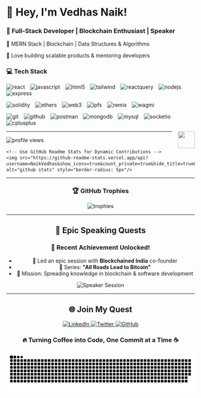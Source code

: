 <div align="center">
  <div align="left">
    
  <!-- Header with Name, Tech Stack, and GIF -->
  <h1>👋 Hey, I'm Vedhas Naik!</h1>

  <h3>🚀 Full-Stack Developer | Blockchain Enthusiast | Speaker</h3>
  <p>🔹 MERN Stack | Blockchain | Data Structures & Algorithms</p>
  <p>🔹 Love building scalable products & mentoring developers</p>
 
  <!-- Tech Stack Section -->
  <h3>💻 Tech Stack</h3>
  <p align="left">
    <!-- Row 1 - Frontend & Main Technologies -->
    <img src="https://simpleicons.org/icons/react.svg" alt="react" width="45" height="45" style="margin-right: 10px"/>
    <img src="https://simpleicons.org/icons/javascript.svg" alt="javascript" width="45" height="45" style="margin-right: 10px"/>
    <img src="https://simpleicons.org/icons/html5.svg" alt="html5" width="45" height="45" style="margin-right: 10px"/>
    <img src="https://simpleicons.org/icons/tailwindcss.svg" alt="tailwind" width="45" height="45" style="margin-right: 10px"/>
    <img src="https://simpleicons.org/icons/reactquery.svg" alt="reactquery" width="45" height="45" style="margin-right: 10px"/>
    <img src="https://simpleicons.org/icons/nodedotjs.svg" alt="nodejs" width="45" height="45" style="margin-right: 10px"/>
    <img src="https://simpleicons.org/icons/express.svg" alt="express" width="45" height="45" style="margin-right: 10px"/>
  </p>

  <p align="left">
    <!-- Row 2 - Blockchain & Web3 -->
    <img src="https://simpleicons.org/icons/solidity.svg" alt="solidity" width="45" height="45" style="margin-right: 10px"/>
    <img src="https://simpleicons.org/icons/ethers.svg" alt="ethers" width="45" height="45" style="margin-right: 10px"/>
    <img src="https://simpleicons.org/icons/web3dotjs.svg" alt="web3" width="45" height="45" style="margin-right: 10px"/>
    <img src="https://simpleicons.org/icons/ipfs.svg" alt="ipfs" width="45" height="45" style="margin-right: 10px"/>
    <img src="https://expolab.org/ecs189f-fall-2020/Projects/Promise/images/remix.png" alt="remix" width="45" height="45" style="margin-right: 10px"/>
    <img src="https://simpleicons.org/icons/wagmi.svg" alt="wagmi" width="45" height="45" style="margin-right: 10px"/>
  </p>

  <p align="left">
    <!-- Row 3 - Development Tools & Databases -->
    <img src="https://simpleicons.org/icons/git.svg" alt="git" width="45" height="45" style="margin-right: 10px"/>
    <img src="https://simpleicons.org/icons/github.svg" alt="github" width="45" height="45" style="margin-right: 10px"/>
    <img src="https://simpleicons.org/icons/postman.svg" alt="postman" width="45" height="45" style="margin-right: 10px"/>
    <img src="https://simpleicons.org/icons/mongodb.svg" alt="mongodb" width="45" height="45" style="margin-right: 10px"/>
    <img src="https://simpleicons.org/icons/mysql.svg" alt="mysql" width="45" height="45" style="margin-right: 10px"/>
    <img src="https://simpleicons.org/icons/socketdotio.svg" alt="socketio" width="45" height="45" style="margin-right: 10px"/>
    <img src="https://simpleicons.org/icons/cplusplus.svg" alt="cplusplus" width="45" height="45" style="margin-right: 10px"/>
  </p>
   <img align="right" src="https://media4.giphy.com/media/v1.Y2lkPTc5MGI3NjExcXFyZHB3a2c4amR0N2c4M2kwMXltYmw0bzQ0MWhrd3ZzNDl0MmF5NyZlcD12MV9pbnRlcm5hbF9naWZfYnlfaWQmY3Q9Zw/V4NSR1NG2p0KeJJyr5/giphy.gif" width="45" height="45" style="vertical-align: middle; margin-left: 15px;"/>

  </div>

  ---

  <!-- Stats Section with Contributions -->
  <div align="left">
    <img src="https://komarev.com/ghpvc/?username=NaikVedhas&color=blueviolet&style=for-the-badge&label=PROFILE+VIEWS" alt="profile views"/>

    <!-- Use GitHub Readme Stats for Dynamic Contributions -->
    <img src="https://github-readme-stats.vercel.app/api?username=NaikVedhas&show_icons=true&count_private=true&hide_title=true&theme=dark" alt="github stats" style="border-radius: 5px"/>

  </div>

  ---

  <!-- GitHub Trophies Section -->
  <h3>🏆 GitHub Trophies</h3>
  <p align="center">
    <img src="https://github-profile-trophy.vercel.app/?username=NaikVedhas&theme=juicyfresh&column=4&margin-w=15&margin-h=15" alt="trophies"/>
  </p>

  ---

  ## 🎤 Epic Speaking Quests
  ### 🎯 Recent Achievement Unlocked!
  - 💫 Led an epic session with **Blockchained India** co-founder
  - 🌟 Series: **"All Roads Lead to Bitcoin"**
  - 🎯 Mission: Spreading knowledge in blockchain & software development

  <p align="center">
    <img src="https://drive.google.com/uc?export=view&id=1-0DaAlIYHeEDl4_HrxMdALNrXjWx2-c1" alt="Speaker Session" width="70%"/>
  </p>

  ---

  ## 🌐 Join My Quest
  <p align="center">
    <a href="https://linkedin.com/in/your-profile">
      <img src="https://img.shields.io/badge/LinkedIn-Connect-0077B5?style=for-the-badge&logo=linkedin&logoColor=white" alt="LinkedIn"/>
    </a>
    <a href="https://twitter.com/your-profile">
      <img src="https://img.shields.io/badge/Twitter-Follow-1DA1F2?style=for-the-badge&logo=twitter&logoColor=white" alt="Twitter"/>
    </a>
    <a href="https://github.com/NaikVedhas">
      <img src="https://img.shields.io/badge/GitHub-Follow-181717?style=for-the-badge&logo=github&logoColor=white" alt="GitHub"/>
    </a>
  </p>

  ### 🔥 Turning Coffee into Code, One Commit at a Time ☕

  <p align="center">
    <img src="https://github.com/1999AZZAR/1999AZZAR/blob/main/resources/img/grid-snake.svg" alt="snake"/>
  </p>

</div>
